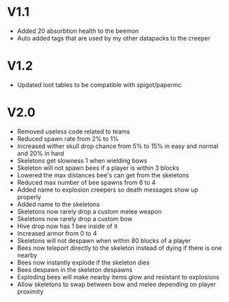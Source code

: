 # V1.1
- Added 20 absorbtion health to the beemon
- Auto added tags that are used by my other datapacks to the creeper

# V1.2
- Updated loot tables to be compatible with spigot/papermc

# V2.0
- Removed useless code related to teams
- Reduced spawn rate from 2% to 1%
- Increased wither skull drop chance from 5% to 15% in easy and normal and 20% in hard
- Skeletons get slowness 1 when wielding bows
- Skeleton will not spawn bees if a player is within 3 blocks
- Lowered the max distances bee's can get from the skeletons
- Reduced max number of bee spawns from 6 to 4
- Added name to explosion creepers so death messages show up properly
- Added name to the skeletons
- Skeletons now rarely drop a custom melee weapon
- Skeletons now rarely drop a custom bow
- Hive drop now has 1 bee inside of it
- Increased armor from 0 to 4
- Skeletons will not despawn when within 80 blocks of a player
- Bees now teleport directly to the skeleton instead of dying if there is one nearby
- Bees now instantly explode if the skeleton dies
- Bees despawn in the skeleton despawns
- Exploding bees will make nearby items glow and resistant to explosions
- Allow skeletons to swap between bow and melee depending on player proximity

